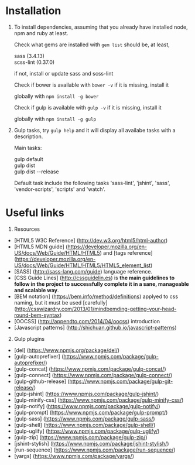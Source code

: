 
# Installation

1. To install dependencies, assuming that you already have installed node, npm and ruby at least.

   Check what gems are installed with `gem list` should be, at least,

      sass (3.4.13)  
      scss-lint (0.37.0)

   if not, install or update sass and scss-lint

   Check if bower is available with `bower -v` if it is missing, install it

   globally with `npm install -g bower` 

   Check if gulp is available with `gulp -v` if it is missing, install it

   globally with `npm install -g gulp` 


2. Gulp tasks, try `gulp help` and it will display all availabe tasks with a description.

   Main tasks:

   gulp default  
   gulp dist  
   gulp dist --release  

   Default task include the following tasks 'sass-lint', 'jshint', 'sass', 'vendor-scripts', 'scripts' and 'watch'.



# Useful links

1. Resources

  * [HTML5 W3C Reference] (http://dev.w3.org/html5/html-author)
  * [HTML5 MDN guide] (https://developer.mozilla.org/en-US/docs/Web/Guide/HTML/HTML5) and [tags reference] (https://developer.mozilla.org/en-US/docs/Web/Guide/HTML/HTML5/HTML5_element_list)
  * [SASS] (http://sass-lang.com/guide) language reference.
  * [CSS Guide Lines] (http://cssguidelin.es) is **the main guidelines to follow in the project to successfully complete it in a sane, manageable and scalable way**.
  * [BEM notation] (https://bem.info/method/definitions) applyed to css naming, but it must be used [carefully] (http://csswizardry.com/2013/01/mindbemding-getting-your-head-round-bem-syntax)
  * [OOCSS] (http://appendto.com/2014/04/oocss) introduction
  * [Javascript patterns] (http://shichuan.github.io/javascript-patterns)

2. Gulp plugins

  * [del] (https://www.npmjs.org/package/del/)
  * [gulp-autoprefixer] (https://www.npmjs.com/package/gulp-autoprefixer/)
  * [gulp-concat] (https://www.npmjs.com/package/gulp-concat/)
  * [gulp-connect] (https://www.npmjs.com/package/gulp-connect/)
  * [gulp-github-release] (https://www.npmjs.com/package/gulp-git-release/)
  * [gulp-jshint] (https://www.npmjs.com/package/gulp-jshint/)
  * [gulp-minify-css] (https://www.npmjs.com/package/gulp-minify-css/)
  * [gulp-notify] (https://www.npmjs.com/package/gulp-notify/)
  * [gulp-prompt] (https://www.npmjs.com/package/gulp-prompt/)
  * [gulp-sass] (https://www.npmjs.com/package/gulp-sass/)
  * [gulp-shell] (https://www.npmjs.com/package/gulp-shell/)
  * [gulp-uglify] (https://www.npmjs.com/package/gulp-uglify/)
  * [gulp-zip] (https://www.npmjs.com/package/gulp-zip/)
  * [jshint-stylish] (https://www.npmjs.com/package/jshint-stylish/)
  * [run-sequence] (https://www.npmjs.com/package/run-sequence/)
  * [yargs] (https://www.npmjs.com/package/yargs/)
